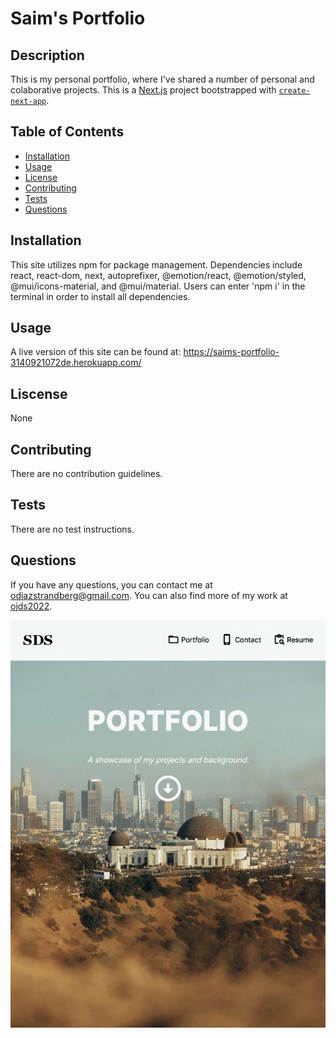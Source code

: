# Saim's Portfolio

## Description
This is my personal portfolio, where I've shared a number of personal and colaborative projects. This is a [Next.js](https://nextjs.org/) project bootstrapped with [`create-next-app`](https://github.com/vercel/next.js/tree/canary/packages/create-next-app).

## Table of Contents
- [Installation](#installation)
- [Usage](#usage)
- [License](#license)
- [Contributing](#contributing)
- [Tests](#tests)
- [Questions](#questions)

## Installation
This site utilizes npm for package management. Dependencies include react, react-dom, next, autoprefixer, @emotion/react, @emotion/styled, @mui/icons-material, and  @mui/material. Users can enter 'npm i' in the terminal in order to install all dependencies.

## Usage
A live version of this site can be found at: https://saims-portfolio-3140921072de.herokuapp.com/

## Liscense
None

## Contributing
There are no contribution guidelines.

## Tests
There are no test instructions.

## Questions
If you have any questions, you can contact me at [odiazstrandberg@gmail.com](mailto:odiazstrandberg@gmail.com). 
You can also find more of my work at [ojds2022](https://github.com/ojds2022).

![Application Screenshot](./public/images/saim-portfolio.jpg "Application Screenshot")
